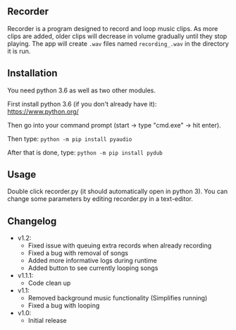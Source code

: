 ## Recorder

Recorder is a program designed to record and loop music clips.
As more clips are added, older clips will decrease in volume gradually until they stop playing.
The app will create `.wav` files named `recording_.wav` in the directory it is run.

Installation
------------

You need python 3.6 as well as two other modules.

First install python 3.6 (if you don't already have it):
https://www.python.org/

Then go into your command prompt (start -> type "cmd.exe" -> hit enter).

Then type:
`python -m pip install pyaudio`

After that is done, type:
`python -m pip install pydub`


Usage
-----

Double click recorder.py (it should automatically open in python 3).
You can change some parameters by editing recorder.py in a text-editor.


Changelog
---------

* v1.2:
    - Fixed issue with queuing extra records when already recording
    - Fixed a bug with removal of songs
    - Added more informative logs during runtime
    - Added button to see currently looping songs
* v1.1.1:
    - Code clean up
* v1.1:
    - Removed background music functionality (Simplifies running)
    - Fixed a bug with looping
* v1.0:
    - Initial release
